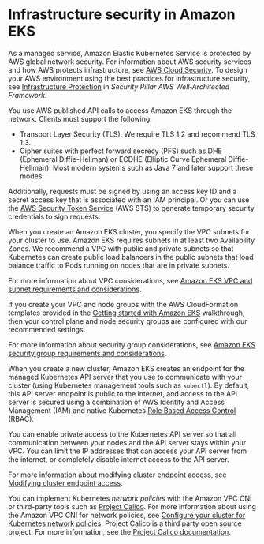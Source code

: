 # Infrastructure security in Amazon EKS<a name="infrastructure-security"></a>

As a managed service, Amazon Elastic Kubernetes Service is protected by AWS global network security\. For information about AWS security services and how AWS protects infrastructure, see [AWS Cloud Security](https://aws.amazon.com/security/)\. To design your AWS environment using the best practices for infrastructure security, see [Infrastructure Protection](https://docs.aws.amazon.com/wellarchitected/latest/security-pillar/infrastructure-protection.html) in *Security Pillar AWS Well‐Architected Framework*\.

You use AWS published API calls to access Amazon EKS through the network\. Clients must support the following:
+ Transport Layer Security \(TLS\)\. We require TLS 1\.2 and recommend TLS 1\.3\.
+ Cipher suites with perfect forward secrecy \(PFS\) such as DHE \(Ephemeral Diffie\-Hellman\) or ECDHE \(Elliptic Curve Ephemeral Diffie\-Hellman\)\. Most modern systems such as Java 7 and later support these modes\.

Additionally, requests must be signed by using an access key ID and a secret access key that is associated with an IAM principal\. Or you can use the [AWS Security Token Service](https://docs.aws.amazon.com/STS/latest/APIReference/Welcome.html) \(AWS STS\) to generate temporary security credentials to sign requests\.

When you create an Amazon EKS cluster, you specify the VPC subnets for your cluster to use\. Amazon EKS requires subnets in at least two Availability Zones\. We recommend a VPC with public and private subnets so that Kubernetes can create public load balancers in the public subnets that load balance traffic to Pods running on nodes that are in private subnets\.

For more information about VPC considerations, see [Amazon EKS VPC and subnet requirements and considerations](network_reqs.md)\.

If you create your VPC and node groups with the AWS CloudFormation templates provided in the [Getting started with Amazon EKS](getting-started.md) walkthrough, then your control plane and node security groups are configured with our recommended settings\.

For more information about security group considerations, see [Amazon EKS security group requirements and considerations](sec-group-reqs.md)\. 

When you create a new cluster, Amazon EKS creates an endpoint for the managed Kubernetes API server that you use to communicate with your cluster \(using Kubernetes management tools such as `kubectl`\)\. By default, this API server endpoint is public to the internet, and access to the API server is secured using a combination of AWS Identity and Access Management \(IAM\) and native Kubernetes [Role Based Access Control](https://kubernetes.io/docs/reference/access-authn-authz/rbac/) \(RBAC\)\.

You can enable private access to the Kubernetes API server so that all communication between your nodes and the API server stays within your VPC\. You can limit the IP addresses that can access your API server from the internet, or completely disable internet access to the API server\.

For more information about modifying cluster endpoint access, see [Modifying cluster endpoint access](cluster-endpoint.md#modify-endpoint-access)\.

You can implement Kubernetes *network policies* with the Amazon VPC CNI or third\-party tools such as [Project Calico](https://docs.tigera.io/calico/latest/about/)\. For more information about using the Amazon VPC CNI for network policies, see [Configure your cluster for Kubernetes network policies](cni-network-policy.md)\. Project Calico is a third party open source project\. For more information, see the [Project Calico documentation](https://docs.tigera.io/calico/latest/getting-started/kubernetes/managed-public-cloud/eks/)\.
